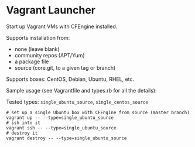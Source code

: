 Vagrant Launcher
===========

Start up Vagrant VMs with CFEngine installed.

Supports installation from:
- none (leave blank)
- community repos (APT/Yum)
- a package file
- source (core.git, to a given tag or branch)

Supports boxes: CentOS, Debian, Ubuntu, RHEL, etc.

Sample usage (see Vagrantfile and types.rb for all the details):

Tested types: `single_ubuntu_source`, `single_centos_source`

```shell
# set up a single Ubuntu box with CFEngine from source (master branch)
vagrant up -- --type=single_ubuntu_source
# ssh into it
vagrant ssh -- --type=single_ubuntu_source
# destroy it
vagrant destroy -- --type=single_ubuntu_source
```
